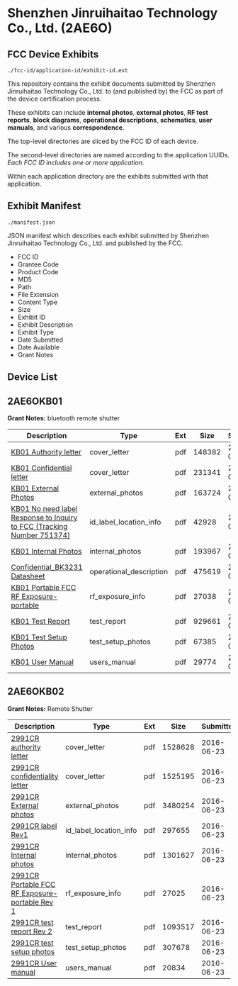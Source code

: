 # Shenzhen Jinruihaitao Technology Co., Ltd. (2AE6O)
## FCC Device Exhibits

```
./fcc-id/application-id/exhibit-id.ext
```

This repository contains the exhibit documents submitted by Shenzhen Jinruihaitao Technology Co., Ltd. to (and published by) the FCC as part of the device certification process.

These exhibits can include **internal photos**, **external photos**, **RF test reports**, **block diagrams**, **operational descriptions**, **schematics**, **user manuals**, and various **correspondence**.

The top-level directories are sliced by the FCC ID of each device.

The second-level directories are named according to the application UUIDs. *Each FCC ID includes one or more application.*

Within each application directory are the exhibits submitted with that application. 

## Exhibit Manifest

```
./manifest.json
```

JSON manifest which describes each exhibit submitted by Shenzhen Jinruihaitao Technology Co., Ltd. and published by the FCC.

- FCC ID
- Grantee Code
- Product Code
- MD5
- Path
- File Extension
- Content Type
- Size
- Exhibit ID
- Exhibit Description
- Exhibit Type
- Date Submitted
- Date Available
- Grant Notes

## Device List
## 2AE6OKB01
**Grant Notes:** bluetooth remote shutter

| Description | Type | Ext | Size | Submitted | Available |
| ----------- | ---- | --- | ---- | --------- | --------- |
| [KB01 Authority letter](2AE6OKB01/c6e20720e31a473085e3b6b668207fc4/2719813.pdf) | cover_letter | pdf | 148382 | 2015-08-19 | 2015-08-20 |
| [KB01 Confidential letter](2AE6OKB01/c6e20720e31a473085e3b6b668207fc4/2719814.pdf) | cover_letter | pdf | 231341 | 2015-08-19 | 2015-08-20 |
| [KB01 External Photos](2AE6OKB01/c6e20720e31a473085e3b6b668207fc4/2719815.pdf) | external_photos | pdf | 163724 | 2015-08-19 | 2015-08-20 |
| [KB01 No need label  Response to Inquiry to FCC (Tracking Number 751374)](2AE6OKB01/c6e20720e31a473085e3b6b668207fc4/2719817.pdf) | id_label_location_info | pdf | 42928 | 2015-08-19 | 2015-08-20 |
| [KB01 Internal Photos](2AE6OKB01/c6e20720e31a473085e3b6b668207fc4/2719816.pdf) | internal_photos | pdf | 193967 | 2015-08-19 | 2015-08-20 |
| [Confidential_BK3231 Datasheet](2AE6OKB01/c6e20720e31a473085e3b6b668207fc4/2719811.pdf) | operational_description | pdf | 475619 | 2015-08-19 | 2015-08-20 |
| [KB01 Portable FCC RF Exposure-portable](2AE6OKB01/c6e20720e31a473085e3b6b668207fc4/2719819.pdf) | rf_exposure_info | pdf | 27038 | 2015-08-19 | 2015-08-20 |
| [KB01 Test Report](2AE6OKB01/c6e20720e31a473085e3b6b668207fc4/2719821.pdf) | test_report | pdf | 929661 | 2015-08-19 | 2015-08-20 |
| [KB01 Test Setup Photos](2AE6OKB01/c6e20720e31a473085e3b6b668207fc4/2719822.pdf) | test_setup_photos | pdf | 67385 | 2015-08-19 | 2015-08-20 |
| [KB01 User Manual](2AE6OKB01/c6e20720e31a473085e3b6b668207fc4/2719823.pdf) | users_manual | pdf | 29774 | 2015-08-19 | 2015-08-20 |
## 2AE6OKB02
**Grant Notes:** Remote Shutter

| Description | Type | Ext | Size | Submitted | Available |
| ----------- | ---- | --- | ---- | --------- | --------- |
| [2991CR authority letter](2AE6OKB02/7d4cf0b1055e26b9977196815b226e97/3037707.pdf) | cover_letter | pdf | 1528628 | 2016-06-23 | 2016-06-23 |
| [2991CR confidentiality letter](2AE6OKB02/7d4cf0b1055e26b9977196815b226e97/3037708.pdf) | cover_letter | pdf | 1525195 | 2016-06-23 | 2016-06-23 |
| [2991CR External photos](2AE6OKB02/7d4cf0b1055e26b9977196815b226e97/3037709.pdf) | external_photos | pdf | 3480254 | 2016-06-23 | 2016-06-23 |
| [2991CR label Rev1](2AE6OKB02/7d4cf0b1055e26b9977196815b226e97/3037710.pdf) | id_label_location_info | pdf | 297655 | 2016-06-23 | 2016-06-23 |
| [2991CR Internal photos](2AE6OKB02/7d4cf0b1055e26b9977196815b226e97/3037711.pdf) | internal_photos | pdf | 1301627 | 2016-06-23 | 2016-06-23 |
| [2991CR Portable FCC RF Exposure-portable  Rev 1](2AE6OKB02/7d4cf0b1055e26b9977196815b226e97/3037714.pdf) | rf_exposure_info | pdf | 27025 | 2016-06-23 | 2016-06-23 |
| [2991CR test report Rev 2](2AE6OKB02/7d4cf0b1055e26b9977196815b226e97/3037716.pdf) | test_report | pdf | 1093517 | 2016-06-23 | 2016-06-23 |
| [2991CR test setup photos](2AE6OKB02/7d4cf0b1055e26b9977196815b226e97/3037717.pdf) | test_setup_photos | pdf | 307678 | 2016-06-23 | 2016-06-23 |
| [2991CR User manual](2AE6OKB02/7d4cf0b1055e26b9977196815b226e97/3037718.pdf) | users_manual | pdf | 20834 | 2016-06-23 | 2016-06-23 |
